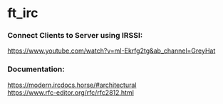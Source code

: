 # ft_irc

### Connect Clients to Server using IRSSI:  
https://www.youtube.com/watch?v=mI-Ekrfg2tg&ab_channel=GreyHat  
  
### Documentation:  
https://modern.ircdocs.horse/#architectural  
https://www.rfc-editor.org/rfc/rfc2812.html  
